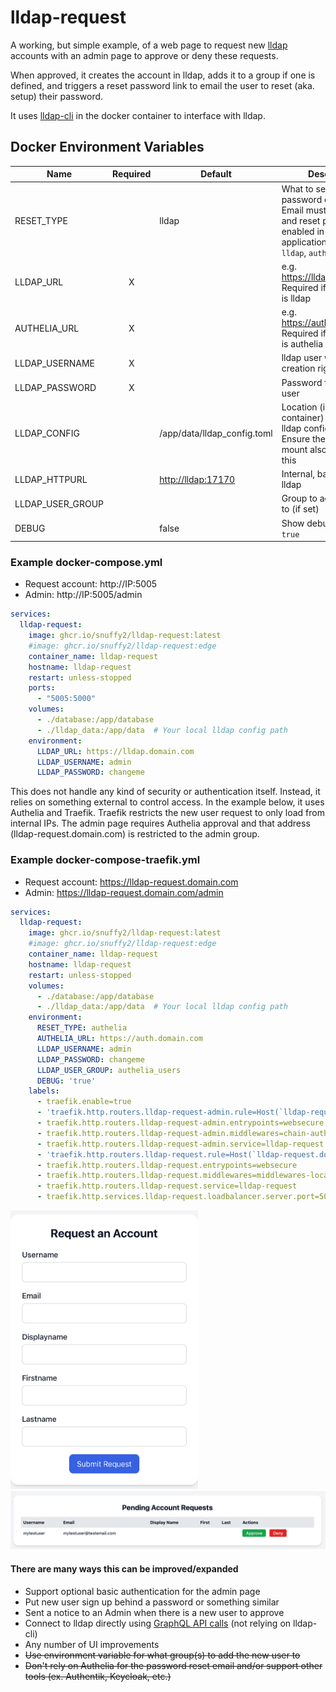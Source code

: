 # lldap-request

A working, but simple example, of a web page to request new [lldap](https://github.com/lldap/lldap) accounts with an admin page to approve or deny these requests.

When approved, it creates the account in lldap, adds it to a group if one is defined, and triggers a reset password link to email the user to reset (aka. setup) their password.

It uses [lldap-cli](https://github.com/Zepmann/lldap-cli) in the docker container to interface with lldap.

## Docker Environment Variables

| Name | Required | Default | Description |
| --- | :---: | --- | --- |
| RESET_TYPE | | lldap | What to send the reset password email from. Email must be set up and reset password enabled in the selected application. Options: `lldap`, `authelia` |
| LLDAP_URL | X | | e.g. <https://lldap.domain.com><br />Required if RESET_TYPE is lldap |
| AUTHELIA_URL | X |  | e.g. <https://auth.domain.com><br />Required if RESET_TYPE is authelia |
| LLDAP_USERNAME | X |  | lldap user with account-creation rights |
| LLDAP_PASSWORD | X |  | Password for the above user |
| LLDAP_CONFIG |  | /app/data/lldap_config.toml | Location (in the container) & name of the lldap config file<br />Ensure the volume mount also aligns with this |
| LLDAP_HTTPURL |  | <http://lldap:17170> | Internal, base address of lldap |
| LLDAP_USER_GROUP |  |  | Group to add new users to (if set) |
| DEBUG |  | false | Show debug logging if `true` |

### Example docker-compose.yml

* Request account: http://IP:5005
* Admin: http://IP:5005/admin

```yaml
services:
  lldap-request:
    image: ghcr.io/snuffy2/lldap-request:latest
    #image: ghcr.io/snuffy2/lldap-request:edge
    container_name: lldap-request
    hostname: lldap-request
    restart: unless-stopped
    ports:
      - "5005:5000"
    volumes:
      - ./database:/app/database
      - ./lldap_data:/app/data  # Your local lldap config path
    environment:
      LLDAP_URL: https://lldap.domain.com
      LLDAP_USERNAME: admin
      LLDAP_PASSWORD: changeme
```

This does not handle any kind of security or authentication itself. Instead, it relies on something external to control access. In the example below, it uses Authelia and Traefik. Traefik restricts the new user request to only load from internal IPs. The admin page requires Authelia approval and that address (lldap-request.domain.com) is restricted to the admin group.

### Example docker-compose-traefik.yml

* Request account: https://lldap-request.domain.com
* Admin: https://lldap-request.domain.com/admin

```yaml
services:
  lldap-request:
    image: ghcr.io/snuffy2/lldap-request:latest
    #image: ghcr.io/snuffy2/lldap-request:edge
    container_name: lldap-request
    hostname: lldap-request
    restart: unless-stopped
    volumes:
      - ./database:/app/database
      - ./lldap_data:/app/data  # Your local lldap config path
    environment:
      RESET_TYPE: authelia
      AUTHELIA_URL: https://auth.domain.com
      LLDAP_USERNAME: admin
      LLDAP_PASSWORD: changeme
      LLDAP_USER_GROUP: authelia_users
      DEBUG: 'true'
    labels:
      - traefik.enable=true
      - 'traefik.http.routers.lldap-request-admin.rule=Host(`lldap-request.domain.com`) && Path(`/admin`)'
      - traefik.http.routers.lldap-request-admin.entrypoints=websecure
      - traefik.http.routers.lldap-request-admin.middlewares=chain-authelia@file
      - traefik.http.routers.lldap-request-admin.service=lldap-request
      - 'traefik.http.routers.lldap-request.rule=Host(`lldap-request.domain.com`)'
      - traefik.http.routers.lldap-request.entrypoints=websecure
      - traefik.http.routers.lldap-request.middlewares=middlewares-local-only-whitelist@file
      - traefik.http.routers.lldap-request.service=lldap-request
      - traefik.http.services.lldap-request.loadbalancer.server.port=5000
```
<img src="images/request_account.png" width="300"/>

<img src="images/admin.png">

#### There are many ways this can be improved/expanded

* Support optional basic authentication for the admin page
* Put new user sign up behind a password or something similar
* Sent a notice to an Admin when there is a new user to approve
* Connect to lldap directly using [GraphQL API calls](https://github.com/lldap/lldap/blob/main/schema.graphql) (not relying on lldap-cli)
* Any number of UI improvements
* ~~Use environment variable for what group(s) to add the new user to~~
* ~~Don't rely on Authelia for the password reset email and/or support other tools (ex. Authentik, Keycloak, etc.)~~

